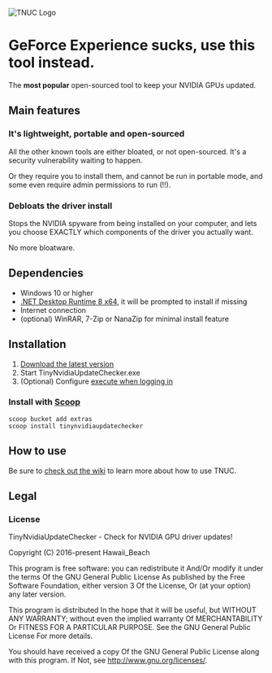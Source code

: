 ![TNUC Logo](image.png)

# GeForce Experience sucks, use this tool instead.

The __most popular__ open-sourced tool to keep your NVIDIA GPUs updated.

## Main features

### It's lightweight, portable and open-sourced

All the other known tools are either bloated, or not open-sourced. It's a security vulnerability waiting to happen.

Or they require you to install them, and cannot be run in portable mode, and some even require admin permissions to run (!!).

### Debloats the driver install

Stops the NVIDIA spyware from being installed on your computer, and lets you choose EXACTLY which components of the driver you actually want.

No more bloatware.

## Dependencies

- Windows 10 or higher
- [.NET Desktop Runtime 8 x64](https://dotnet.microsoft.com/en-us/download/dotnet/8.0), it will be prompted to install if missing
- Internet connection
- (optional) WinRAR, 7-Zip or NanaZip for minimal install feature

## Installation

1. [Download the latest version](https://github.com/ElPumpo/TinyNvidiaUpdateChecker/releases)
2. Start TinyNvidiaUpdateChecker.exe
3. (Optional) Configure [execute when logging in](https://github.com/ElPumpo/TinyNvidiaUpdateChecker/wiki/Quiet-runs-on-user-login)

### Install with [Scoop](https://scoop.sh/#/apps?s=2&d=1&o=true&p=1&q=tinynvidiaupdatechecker)

```
scoop bucket add extras
scoop install tinynvidiaupdatechecker
```

## How to use

Be sure to [check out the wiki](https://github.com/ElPumpo/TinyNvidiaUpdateChecker/wiki) to learn more about how to use TNUC.

## Legal

### License

TinyNvidiaUpdateChecker - Check for NVIDIA GPU driver updates!

Copyright (C) 2016-present Hawaii_Beach

This program is free software: you can redistribute it And/Or modify it under the terms Of the GNU General Public License As published by the Free Software Foundation, either version 3 Of the License, Or (at your option) any later version.

This program is distributed In the hope that it will be useful, but WITHOUT ANY WARRANTY; without even the implied warranty Of MERCHANTABILITY Or FITNESS FOR A PARTICULAR PURPOSE. See the GNU General Public License For more details.

You should have received a copy Of the GNU General Public License along with this program. If Not, see <http://www.gnu.org/licenses/>.
